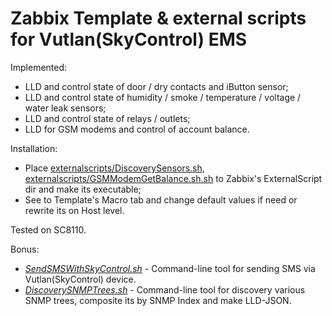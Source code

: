 # Zabbix Template & external scripts for Vutlan(SkyControl) EMS 

Implemented:
- LLD and control state of door / dry contacts and iButton sensor;
- LLD and control state of humidity / smoke / temperature / voltage / water leak sensors;
- LLD and control state of relays / outlets;
- LLD for GSM modems and control of account balance.

Installation:
- Place [externalscripts/DiscoverySensors.sh](https://raw.githubusercontent.com/zbx-sadman/vutlan_ems/master/externalscripts/DiscoverySensors.sh), [externalscripts/GSMModemGetBalance.sh.sh](https://raw.githubusercontent.com/zbx-sadman/vutlan_ems/master/externalscripts/GSMModemGetBalance.sh) to Zabbix's ExternalScript dir and make its executable;
- See to Template's Macro tab and change default values if need or rewrite its on Host level.

Tested on SC8110.

Bonus:  
- [_SendSMSWithSkyControl.sh_](https://raw.githubusercontent.com/zbx-sadman/vutlan_ems/master/alertscripts/SendSMSWithSkyControl.sh) - Command-line tool for sending SMS via Vutlan(SkyControl) device.
- [_DiscoverySNMPTrees.sh_](https://raw.githubusercontent.com/zbx-sadman/vutlan_ems/master/alertscripts/DiscoverySNMPTrees.sh) - Command-line tool for discovery various SNMP trees, composite its by SNMP Index and make LLD-JSON.




